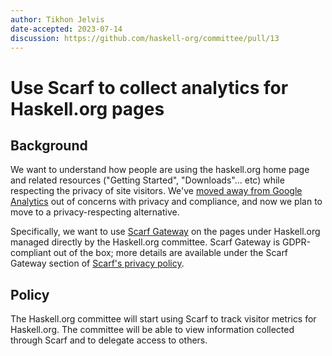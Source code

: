 ```yaml
---
author: Tikhon Jelvis
date-accepted: 2023-07-14
discussion: https://github.com/haskell-org/committee/pull/13
---
```


# Use Scarf to collect analytics for Haskell.org pages

## Background

We want to understand how people are using the haskell.org home page and related resources ("Getting Started", "Downloads"... etc) while respecting the privacy of site visitors. We've [moved away from Google Analytics][ga] out of concerns with privacy and compliance, and now we plan to move to a privacy-respecting alternative.

Specifically, we want to use [Scarf Gateway][scarf] on the pages under Haskell.org managed directly by the Haskell.org committee. Scarf Gateway is GDPR-compliant out of the box; more details are available under the Scarf Gateway section of [Scarf's privacy policy][scarf-privacy].

## Policy

The Haskell.org committee will start using Scarf to track visitor metrics for Haskell.org. The committee will be able to view information collected through Scarf and to delegate access to others.

[ga]: https://github.com/haskell-infra/www.haskell.org/pull/268
[scarf]: https://about.scarf.sh/scarf-gateway
[scarf-privacy]: https://about.scarf.sh/privacy-policy
